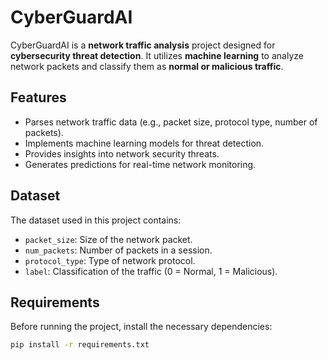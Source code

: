 # CyberGuardAI

CyberGuardAI is a **network traffic analysis** project designed for **cybersecurity threat detection**. It utilizes **machine learning** to analyze network packets and classify them as **normal or malicious traffic**.

## Features
- Parses network traffic data (e.g., packet size, protocol type, number of packets).
- Implements machine learning models for threat detection.
- Provides insights into network security threats.
- Generates predictions for real-time network monitoring.

## Dataset
The dataset used in this project contains:
- `packet_size`: Size of the network packet.
- `num_packets`: Number of packets in a session.
- `protocol_type`: Type of network protocol.
- `label`: Classification of the traffic (0 = Normal, 1 = Malicious).

## Requirements
Before running the project, install the necessary dependencies:

```bash
pip install -r requirements.txt
